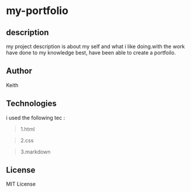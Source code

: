 # my-portfolio

## description 
my project description is about my self and what i like doing.with the work have done to my knowledge best, have been able to create a portfoilo.

## Author
Keith

## Technologies
i used the following tec :

> 1.html

> 2.css

> 3.markdown

## License
MIT License


